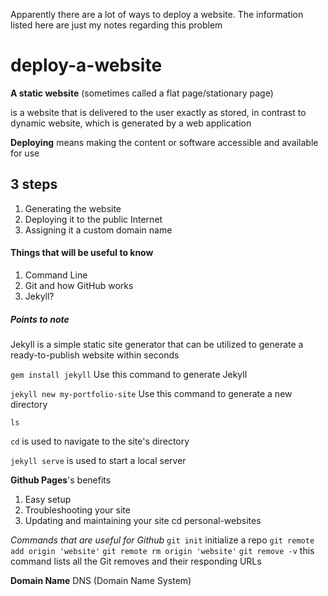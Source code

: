 Apparently there are a lot of ways to deploy a website. The information listed here are just my notes regarding this problem 

# deploy-a-website
**A static website** (sometimes called a flat page/stationary page)

is a website that is delivered to the user exactly as stored, in contrast to dynamic website, which is generated by a web application 

**Deploying**
means making the content or software accessible and available for use 

## 3 steps
1. Generating the website
2. Deploying it to the public Internet
3. Assigning it a custom domain name

#### Things that will be useful to know 
1. Command Line 
2. Git and how GitHub works
3. Jekyll?

##### Points to note
Jekyll is a simple static site generator that can be utilized to generate a ready-to-publish website within seconds 

 `gem install jekyll` Use this command to generate Jekyll
 
 `jekyll new my-portfolio-site` Use this command to generate a new directory
 
 `ls` 
 
 `cd` is used to navigate to the site's directory
 
 `jekyll serve` is used to start a local server 

**Github Pages**'s benefits
1. Easy setup 
2. Troubleshooting your site
3. Updating and maintaining your site
cd personal-websites

_Commands that are useful for Github_
`git init` initialize a repo
`git remote add origin 'website'`
`git remote rm origin 'website'`
`git remove -v` this command lists all the Git removes and their responding URLs

**Domain Name** DNS (Domain Name System)